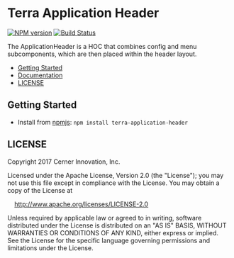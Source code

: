 # Terra Application Header


[![NPM version](http://img.shields.io/npm/v/terra-application-header.svg)](https://www.npmjs.org/package/terra-application-header)
[![Build Status](https://travis-ci.org/cerner/terra-framework.svg?branch=master)](https://travis-ci.org/cerner/terra-framework)

The ApplicationHeader is a HOC that combines config and menu subcomponents, which are then placed within the header layout.

- [Getting Started](#getting-started)
- [Documentation](https://github.com/cerner/terra-framework/tree/master/packages/terra-application-header/docs)
- [LICENSE](#license)

## Getting Started

- Install from [npmjs](https://www.npmjs.com): `npm install terra-application-header`

## LICENSE

Copyright 2017 Cerner Innovation, Inc.

Licensed under the Apache License, Version 2.0 (the "License"); you may not use this file except in compliance with the License. You may obtain a copy of the License at

&nbsp;&nbsp;&nbsp;&nbsp;http://www.apache.org/licenses/LICENSE-2.0

Unless required by applicable law or agreed to in writing, software distributed under the License is distributed on an "AS IS" BASIS, WITHOUT WARRANTIES OR CONDITIONS OF ANY KIND, either express or implied. See the License for the specific language governing permissions and limitations under the License.
